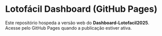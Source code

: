 # Lotofácil Dashboard (GitHub Pages)

Este repositório hospeda a versão web do **Dashboard-Lotofacil2025**.
Acesse pelo GitHub Pages quando a publicação estiver ativa.
